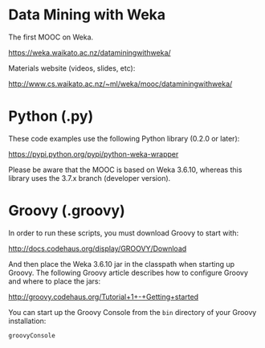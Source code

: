Data Mining with Weka
=====================

The first MOOC on Weka.

https://weka.waikato.ac.nz/dataminingwithweka/

Materials website (videos, slides, etc):

http://www.cs.waikato.ac.nz/~ml/weka/mooc/dataminingwithweka/


Python (.py)
============

These code examples use the following Python library (0.2.0 or later):

https://pypi.python.org/pypi/python-weka-wrapper

Please be aware that the MOOC is based on Weka 3.6.10, 
whereas this library uses the 3.7.x branch (developer version).


Groovy (.groovy)
================

In order to run these scripts, you must download Groovy to start with:

http://docs.codehaus.org/display/GROOVY/Download

And then place the Weka 3.6.10 jar in the classpath when starting
up Groovy. The following Groovy article describes how to configure
Groovy and where to place the jars:

http://groovy.codehaus.org/Tutorial+1+-+Getting+started

You can start up the Groovy Console from the `bin` directory of
your Groovy installation:

`groovyConsole`

